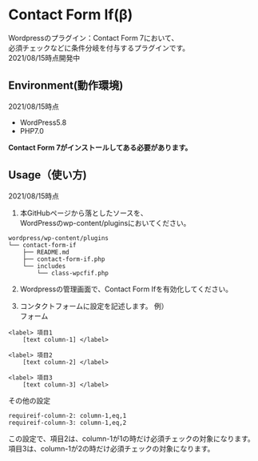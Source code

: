 # Contact Form If(β)

Wordpressのプラグイン：Contact Form 7において、  
必須チェックなどに条件分岐を付与するプラグインです。  
2021/08/15時点開発中  

## Environment(動作環境)

2021/08/15時点

* WordPress5.8
* PHP7.0

**Contact Form 7がインストールしてある必要があります。**  

## Usage（使い方)

2021/08/15時点  
1. 本GitHubページから落としたソースを、  
WordPressのwp-content/pluginsにおいてください。  
```
wordpress/wp-content/plugins
└── contact-form-if
    ├── README.md
    ├── contact-form-if.php
    └── includes
        └── class-wpcfif.php
```
2. Wordpressの管理画面で、Contact Form Ifを有効化してください。

3. コンタクトフォームに設定を記述します。
例）  
フォーム
```
<label> 項目1
    [text column-1] </label>

<label> 項目2
    [text column-2] </label>

<label> 項目3
    [text column-3] </label>
```

その他の設定
```
requireif-column-2: column-1,eq,1
requireif-column-3: column-1,eq,2
```
この設定で、項目2は、column-1が1の時だけ必須チェックの対象になります。  
項目3は、column-1が2の時だけ必須チェックの対象になります。
